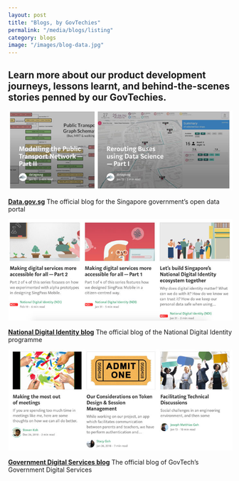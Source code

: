 ```yaml
---
layout: post
title: "Blogs, by GovTechies"
permalink: "/media/blogs/listing"
category: blogs
image: "/images/blog-data.jpg"
---
```


Learn more about our product development journeys, lessons learnt, and behind-the-scenes stories penned by our GovTechies. 
---

![A screenshot of the Data.gov.sg blog](/images/blog-data.jpg)

**[Data.gov.sg](https://blog.data.gov.sg)**
The official blog for the Singapore government’s open data portal


![A screenshot of the National Digital Identity blog](/images/blog-ndi.jpg)

**[National Digital Identity blog](https://medium.com/ndi-sg)**
The official blog of the National Digital Identity programme


![A screenshot of the Government Digital Services blog](/images/blog-gds.jpg)

**[Government Digital Services blog](https://blog.gds-gov.tech/)**
The official blog of GovTech’s Government Digital Services
